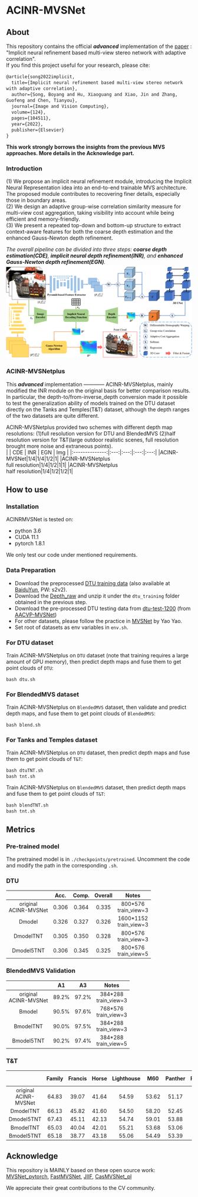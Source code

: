 # ACINR-MVSNet
## About 
This repository contains the official ***advanced*** implementation of the [paper](https://www.sciencedirect.com/science/article/pii/S0262885622001408) : "Implicit neural refinement based multi-view stereo network with adaptive correlation".  
If you find this project useful for your research, please cite:  
```
@article{song2022implicit,
  title={Implicit neural refinement based multi-view stereo network with adaptive correlation},
  author={Song, Boyang and Hu, Xiaoguang and Xiao, Jin and Zhang, Guofeng and Chen, Tianyou},
  journal={Image and Vision Computing},
  volume={124},
  pages={104511},
  year={2022},
  publisher={Elsevier}
}
```
**This work strongly borrows the insights from the previous MVS approaches. More details in the Acknowledge part.**
### Introduction
(1) We propose an implicit neural refinement module, introducing the Implicit Neural Representation idea into an end-to-end trainable MVS architecture. The proposed module contributes to recovering finer details, especially those in boundary areas.  
(2) We design an adaptive group-wise correlation similarity measure for multi-view cost aggregation, taking visibility into account while being efficient and memory-friendly.  
(3) We present a repeated top-down and bottom-up structure to extract context-aware features for both the coarse depth estimation and the enhanced Gauss-Newton depth refinement.  
  
*The overall pipeline can be divided into three steps: **coarse depth estimation(CDE)**, **implicit neural depth refinement(INR)**, and **enhanced Gauss-Newton depth refinement(EGN)**.*  
![](https://github.com/Boyang-Song/ACINR-MVSNet/blob/main/doc/Network%20Architecture.png)  

### ACINR-MVSNetplus
This ***advanced*** implementation ———— ACINR-MVSNetplus, mainly modified the INR module on the original basis for better comparison results. In particular, the depth-to/from-inverse_depth conversion made it possible to test the generalization ability of models trained on the DTU dataset directly on the Tanks and Temples(T&T) dataset, although the depth ranges of the two datasets are quite different.  
  
ACINR-MVSNetplus provided two schemes with different depth map resolutions: (1)full resolution version for DTU and BlendedMVS (2)half resolution version for T&T(large outdoor realistic scenes, full resolution brought more noise and extraneous points).  
|                | CDE | INR | EGN | Img |
|:--------------:|:---:|:---:|:---:|:---:|
|ACINR-MVSNet|1/4|1/4|1/2|1|
|ACINR-MVSNetplus<br>full resolution|1/4|1/2|1|1|
|ACINR-MVSNetplus<br>half resolution|1/4|1/2|1/2|1|
 
## How to use
### Installation
ACINRMVSNet is tested on:
- python 3.6
- CUDA 11.1
- pytorch 1.8.1
  
We only test our code under mentioned requirements.
### Data Preparation 
- Download the preprocessed [DTU training data](https://drive.google.com/file/d/1eDjh-_bxKKnEuz5h-HXS7EDJn59clx6V/view) (also available at [BaiduYun](https://pan.baidu.com/s/1Wb9E6BWCJu4wZfwxm_t4TQ#list/path=%2F), PW: s2v2).
- Download the [Depth_raw](https://virutalbuy-public.oss-cn-hangzhou.aliyuncs.com/share/cascade-stereo/CasMVSNet/dtu_data/dtu_train_hr/Depths_raw.zip) and unzip it under the `dtu_training` folder obtained in the previous step.
- Download the pre-processed DTU testing data from [dtu-test-1200](https://drive.google.com/file/d/1rX0EXlUL4prRxrRu2DgLJv2j7-tpUD4D/view) (from [AACVP-MVSNet](https://github.com/ArthasMil/AACVP-MVSNet))
- For other datasets, please follow the practice in [MVSNet](https://github.com/YoYo000/MVSNet) by Yao Yao.
- Set root of datasets as env variables in `env.sh`.
### For DTU dataset
Train ACINR-MVSNetplus on `DTU` dataset (note that training requires a large amount of GPU memory), then predict depth maps and fuse them to get point clouds of `DTU`:
```
bash dtu.sh
```
### For BlendedMVS dataset
Train ACINR-MVSNetplus on `BlendedMVS` dataset, then validate and predict depth maps, and fuse them to get point clouds of `BlendedMVS`:
```
bash blend.sh
```
### For Tanks and Temples dataset
Train ACINR-MVSNetplus on `DTU` dataset, then predict depth maps and fuse them to get point clouds of `T&T`:
```
bash dtuTNT.sh
bash tnt.sh
```
Train ACINR-MVSNetplus on `BlendedMVS` dataset, then predict depth maps and fuse them to get point clouds of `T&T`:
```
bash blendTNT.sh
bash tnt.sh
```
## Metrics
### Pre-trained model
The pretrained model is in `./checkpoints/pretrained`. Uncomment the code and modify the path in the corresponding `.sh`. 
### DTU
|                | Acc. | Comp. | Overall |    Notes    |
|:--------------:|:----:|:-----:|:-------:|:-----------:|
|original<br>ACINR-MVSNet|0.306|0.364|0.335|800*576<br>train_view=3|
|Dmodel|0.326|0.327|0.326|1600*1152<br>train_view=3|
|DmodelTNT|0.305|0.350|0.328|800*576<br>train_view=3|
|Dmodel5TNT|0.306|0.345|0.325|800*576<br>train_view=5|
### BlendedMVS Validation
|                |   A1   |   A3   |    Notes    |
|:--------------:|:------:|:------:|:-----------:|
|original<br>ACINR-MVSNet|89.2%|97.2%|384*288<br>train_view=3|
|Bmodel|90.5%|97.6%|768*576<br>train_view=3|
|BmodelTNT|90.0%|97.5%|384*288<br>train_view=3|
|Bmodel5TNT|90.2%|97.4%|384*288<br>train_view=5|
### T&T
|                | Family | Francis | Horse | Lighthouse | M60 | Panther | Playground | Train | **F-score** |    Notes    |
|:--------------:|:------:|:-------:|:-----:|:----------:|:---:|:-------:|:----------:|:-----:|:-----------:|:-----------:|
|original<br>ACINR-MVSNet|64.83|39.07|41.64|54.59|53.62|51.17|55.45|47.79|51.02|train_view=5|
|DmodelTNT|66.13|45.82|41.60|54.50|58.20|52.45|54.92|47.68|52.66|train_view=3|
|Dmodel5TNT|67.43|45.11|42.13|54.74|59.01|53.88|54.49|47.13|52.99|train_view=5|
|BmodelTNT|65.03|40.04|42.01|55.21|53.68|53.06|53.61|48.59|51.40|train_view=3|
|Bmodel5TNT|65.18|38.77|43.18|55.06|54.49|53.39|55.41|47.90|51.67|train_view=5|
## Acknowledge
This repository is MAINLY based on these open source work: [MVSNet_pytorch](https://github.com/xy-guo/MVSNet_pytorch), [FastMVSNet](https://github.com/svip-lab/FastMVSNet), [JIIF](https://github.com/ashawkey/jiif), [CasMVSNet_pl](https://github.com/kwea123/CasMVSNet_pl)  
  
We appreciate their great contributions to the CV community.
